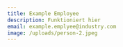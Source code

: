 ```yaml
---
title: Example Employee
description: Funktioniert hier
email: example.emplyee@industry.com
image: /uploads/person-2.jpeg
---
```

